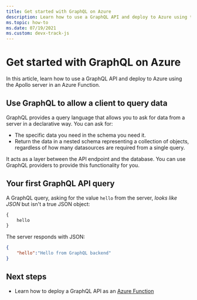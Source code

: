```yaml
---
title: Get started with GraphQL on Azure
description: Learn how to use a GraphQL API and deploy to Azure using the Apollo server in an Azure Function.  
ms.topic: how-to
ms.date: 07/19/2021
ms.custom: devx-track-js
---
```


# Get started with GraphQL on Azure

In this article, learn how to use a GraphQL API and deploy to Azure using the Apollo server in an Azure Function. 

## Use GraphQL to allow a client to query data

GraphQL provides a query language that allows you to ask for data from a server in a declarative way. You can ask for:

* The specific data you need in the schema you need it. 
* Return the data in a nested schema representing a collection of objects, regardless of how many datasources are required from a single query. 

It acts as a layer between the API endpoint and the database. You can use GraphQL providers to provide this functionality for you.  

## Your first GraphQL API query

A GraphQL query, asking for the value `hello` from the server, _looks like JSON_ but isn't a true JSON object:

```graphql
{
    hello
}
```

The server responds with JSON:

```json
{
    "hello":"Hello from GraphQL backend"
}
```

## Next steps

* Learn how to deploy a GraphQL API as an [Azure Function](azure-function-hello-world.md)







